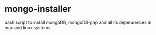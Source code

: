 # mongo-installer
bash script to install mongoDB, mongoDB-php and all its dependences in mac and linux systems
